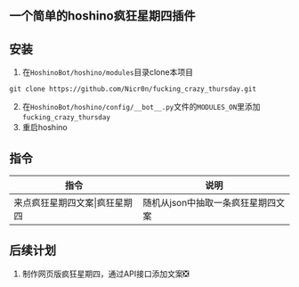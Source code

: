 ## 一个简单的hoshino疯狂星期四插件

## 安装

1. 在`HoshinoBot/hoshino/modules`目录clone本项目 
```
git clone https://github.com/Nicr0n/fucking_crazy_thursday.git
```
2. 在`HoshinoBot/hoshino/config/__bot__.py`文件的`MODULES_ON`里添加`fucking_crazy_thursday`
3. 重启hoshino

## 指令
|  指令   | 说明  |
|  ----  | ----  |
| 来点疯狂星期四文案\|疯狂星期四 |随机从json中抽取一条疯狂星期四文案 |

## 后续计划

1. 制作网页版疯狂星期四，通过API接口添加文案❎
